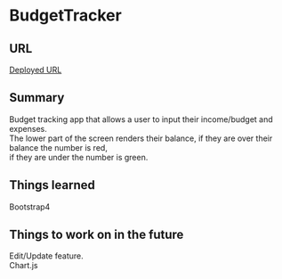 # BudgetTracker

## URL
[Deployed URL](https://moneymoneymoneymoney.netlify.com/)

## Summary
Budget tracking app that allows a user to input their income/budget and expenses.  
The lower part of the screen renders their balance, if they are over their balance the number is red,  
if they are under the number is green. 


## Things learned
Bootstrap4

## Things to work on in the future
Edit/Update feature.  
Chart.js


